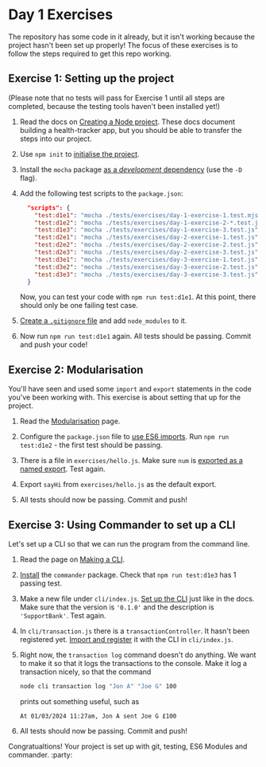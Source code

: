 # Day 1 Exercises

The repository has some code in it already, but it isn't working because the
project hasn't been set up properly! The focus of these exercises is to follow
the steps required to get this repo working.

## Exercise 1: Setting up the project

(Please note that no tests will pass for Exercise 1 until all steps are
completed, because the testing tools haven't been installed yet!)

1. Read the docs on
   [Creating a Node project](https://tech-docs.corndel.com/js/node-projects.html).
   These docs document building a health-tracker app, but you should be able to
   transfer the steps into our project.

2. Use `npm init` to
   [initialise the project](https://tech-docs.corndel.com/js/node-projects.html#initialising-with-npm-init).

3. Install the `mocha` package
   [as a _development_ dependency](https://tech-docs.corndel.com/js/node-projects.html#installing-packages-with-npm-install)
   (use the `-D` flag).

4. Add the following test scripts to the `package.json`:

   ```JSON
     "scripts": {
       "test:d1e1": "mocha ./tests/exercises/day-1-exercise-1.test.mjs",
       "test:d1e2": "mocha ./tests/exercises/day-1-exercise-2-*.test.js",
       "test:d1e3": "mocha ./tests/exercises/day-1-exercise-3.test.js",
       "test:d2e1": "mocha ./tests/exercises/day-2-exercise-1.test.js",
       "test:d2e2": "mocha ./tests/exercises/day-2-exercise-2.test.js",
       "test:d2e3": "mocha ./tests/exercises/day-2-exercise-3.test.js",
       "test:d3e1": "mocha ./tests/exercises/day-3-exercise-1.test.js",
       "test:d3e2": "mocha ./tests/exercises/day-3-exercise-2.test.js",
       "test:d3e3": "mocha ./tests/exercises/day-3-exercise-3.test.js"
     }
   ```

   Now, you can test your code with `npm run test:d1e1`. At this point, there
   should only be one failing test case.

5. [Create a `.gitignore` file](https://tech-docs.corndel.com/js/node-projects.html#tracking-with-git)
   and add `node_modules` to it.

6. Now run `npm run test:d1e1` again. All tests should be passing. Commit and
   push your code!

## Exercise 2: Modularisation

You'll have seen and used some `import` and `export` statements in the code
you've been working with. This exercise is about setting that up for the
project.

1. Read the
   [Modularisation](https://tech-docs.corndel.com/js/imports-and-exports.html) page.

2. Configure the `package.json` file to
   [use ES6 imports](https://tech-docs.corndel.com/js/imports-and-exports.html#configuring-the-project).
   Run `npm run test:d1e2` - the first test should be passing.

3. There is a file in `exercises/hello.js`. Make sure `num` is
   [exported as a named export](https://tech-docs.corndel.com/js/imports-and-exports.html#named-and-default-exports).
   Test again.

4. Export `sayHi` from `exercises/hello.js` as the default export.

5. All tests should now be passing. Commit and push!

## Exercise 3: Using Commander to set up a CLI

Let's set up a CLI so that we can run the program from the command line.

1. Read the page on
   [Making a CLI](https://tech-docs.corndel.com/js/making-a-cli.html).

2. [Install](https://tech-docs.corndel.com/js/making-a-cli.html#installing-commander)
   the `commander` package. Check that `npm run test:d1e3` has 1 passing test.

3. Make a new file under `cli/index.js`.
   [Set up the CLI](https://tech-docs.corndel.com/js/making-a-cli.html#setting-up-your-cli)
   just like in the docs. Make sure that the version is `'0.1.0'` and the
   description is `'SupportBank'`. Test again.

4. In `cli/transaction.js` there is a `transactionController`. It hasn't been
   registered yet.
   [Import and register](https://tech-docs.corndel.com/js/making-a-cli.html#register-the-command)
   it with the CLI in `cli/index.js`.

5. Right now, the `transaction log` command doesn't do anything. We want to make
   it so that it logs the transactions to the console. Make it log a transaction
   nicely, so that the command

   ```bash
   node cli transaction log "Jon A" "Joe G" 100
   ```

   prints out something useful, such as

   ```
   At 01/03/2024 11:27am, Jon A sent Joe G £100
   ```

6. All tests should now be passing. Commit and push!

Congratualtions! Your project is set up with git, testing, ES6 Modules and
commander. :party:

